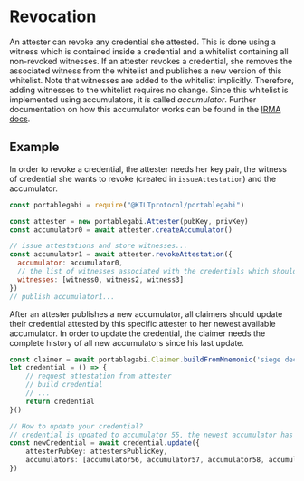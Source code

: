 # Revocation

An attester can revoke any credential she attested.
This is done using a witness which is contained inside a credential and a whitelist containing all non-revoked witnesses.
If an attester revokes a credential, she removes the associated witness from the whitelist and publishes a new version of this whitelist.
Note that witnesses are added to the whitelist implicitly.
Therefore, adding witnesses to the whitelist requires no change.
Since this whitelist is implemented using accumulators, it is called *accumulator*.
Further documentation on how this accumulator works can be found in the [IRMA docs](https://irma.app/docs/revocation/#cryptography).

## Example

In order to revoke a credential, the attester needs her key pair, the witness of credential she wants to revoke (created in `issueAttestation`) and the accumulator.

```js
const portablegabi = require("@KILTprotocol/portablegabi")

const attester = new portablegabi.Attester(pubKey, privKey)
const accumulator0 = await attester.createAccumulator()

// issue attestations and store witnesses...
const accumulator1 = await attester.revokeAttestation({
  accumulator: accumulator0,
  // the list of witnesses associated with the credentials which should get revoked
  witnesses: [witness0, witness2, witness3]
})
// publish accumulator1...
```

After an attester publishes a new accumulator, all claimers should update their credential attested by this specific attester to her newest available accumulator.
In order to update the credential, the claimer needs the complete history of all new accumulators since his last update.

```ts
const claimer = await portablegabi.Claimer.buildFromMnemonic('siege decrease quantum control snap ride position strategy fire point airport include')
let credential = () => {
    // request attestation from attester
    // build credential
    // ...
    return credential
}()

// How to update your credential?
// credential is updated to accumulator 55, the newest accumulator has index 59
const newCredential = await credential.update({
    attesterPubKey: attestersPublicKey,
    accumulators: [accumulator56, accumulator57, accumulator58, accumulator59],
})
```
